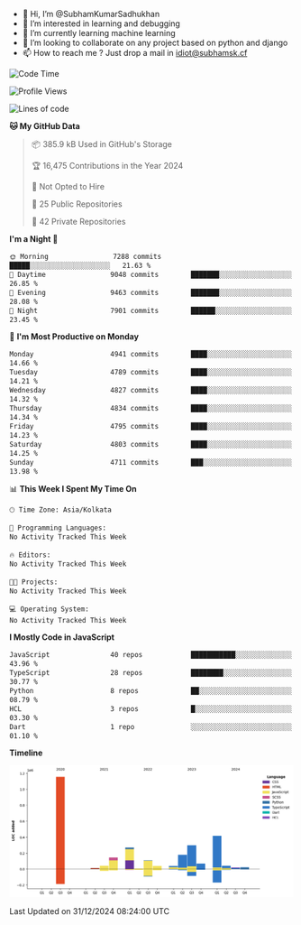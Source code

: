 - 👋 Hi, I’m @SubhamKumarSadhukhan
- 👀 I’m interested in learning and debugging
- 🌱 I’m currently learning machine learning
- 💞️ I’m looking to collaborate on any project based on python and django
- 📫 How to reach me ?
      Just drop a mail in idiot@subhamsk.cf

<!---
SubhamKumarSadhukhan/SubhamKumarSadhukhan is a ✨ special ✨ repository because its `README.md` (this file) appears on your GitHub profile.
You can click the Preview link to take a look at your changes.
--->


<!--START_SECTION:waka-->
![Code Time](http://img.shields.io/badge/Code%20Time-2%2C689%20hrs%2026%20mins-blue)

![Profile Views](http://img.shields.io/badge/Profile%20Views-0-blue)

![Lines of code](https://img.shields.io/badge/From%20Hello%20World%20I%27ve%20Written-2.9%20million%20lines%20of%20code-blue)

**🐱 My GitHub Data** 

> 📦 385.9 kB Used in GitHub's Storage 
 > 
> 🏆 16,475 Contributions in the Year 2024
 > 
> 🚫 Not Opted to Hire
 > 
> 📜 25 Public Repositories 
 > 
> 🔑 42 Private Repositories 
 > 
**I'm a Night 🦉** 

```text
🌞 Morning                7288 commits        █████░░░░░░░░░░░░░░░░░░░░   21.63 % 
🌆 Daytime                9048 commits        ███████░░░░░░░░░░░░░░░░░░   26.85 % 
🌃 Evening                9463 commits        ███████░░░░░░░░░░░░░░░░░░   28.08 % 
🌙 Night                  7901 commits        ██████░░░░░░░░░░░░░░░░░░░   23.45 % 
```
📅 **I'm Most Productive on Monday** 

```text
Monday                   4941 commits        ████░░░░░░░░░░░░░░░░░░░░░   14.66 % 
Tuesday                  4789 commits        ████░░░░░░░░░░░░░░░░░░░░░   14.21 % 
Wednesday                4827 commits        ████░░░░░░░░░░░░░░░░░░░░░   14.32 % 
Thursday                 4834 commits        ████░░░░░░░░░░░░░░░░░░░░░   14.34 % 
Friday                   4795 commits        ████░░░░░░░░░░░░░░░░░░░░░   14.23 % 
Saturday                 4803 commits        ████░░░░░░░░░░░░░░░░░░░░░   14.25 % 
Sunday                   4711 commits        ███░░░░░░░░░░░░░░░░░░░░░░   13.98 % 
```


📊 **This Week I Spent My Time On** 

```text
🕑︎ Time Zone: Asia/Kolkata

💬 Programming Languages: 
No Activity Tracked This Week

🔥 Editors: 
No Activity Tracked This Week

🐱‍💻 Projects: 
No Activity Tracked This Week

💻 Operating System: 
No Activity Tracked This Week
```

**I Mostly Code in JavaScript** 

```text
JavaScript               40 repos            ███████████░░░░░░░░░░░░░░   43.96 % 
TypeScript               28 repos            ████████░░░░░░░░░░░░░░░░░   30.77 % 
Python                   8 repos             ██░░░░░░░░░░░░░░░░░░░░░░░   08.79 % 
HCL                      3 repos             █░░░░░░░░░░░░░░░░░░░░░░░░   03.30 % 
Dart                     1 repo              ░░░░░░░░░░░░░░░░░░░░░░░░░   01.10 % 
```



**Timeline**

![Lines of Code chart](https://raw.githubusercontent.com/SubhamKumarSadhukhan/SubhamKumarSadhukhan/main/assets/bar_graph.png)


 Last Updated on 31/12/2024 08:24:00 UTC
<!--END_SECTION:waka-->
